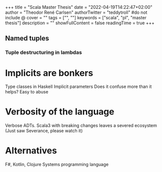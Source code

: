 +++
title = "Scala Master Thesis"
date = "2022-04-19T14:22:47+02:00"
author = "Theodor René Carlsen"
authorTwitter = "teddytroll" #do not include @
cover = ""
tags = ["", ""]
keywords = ["scala", "pl", "master thesis"]
description = ""
showFullContent = false
readingTime = true
+++

## Named tuples

### Tuple destructuring in lambdas

# Implicits are bonkers
Type classes in Haskell
Implicit parameters
Does it confuse more than it helps?
Easy to abuse

# Verbosity of the language
Verbose ADTs. Scala3 with breaking changes leaves a severed ecosystem (Just saw
Severance, please watch it)

# Alternatives

F#, Kotlin, Clojure Systems programming language


